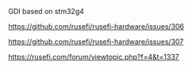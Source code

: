 GDI based on stm32g4

https://github.com/rusefi/rusefi-hardware/issues/306

https://github.com/rusefi/rusefi-hardware/issues/307



https://rusefi.com/forum/viewtopic.php?f=4&t=1337



